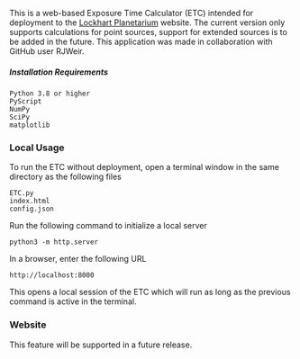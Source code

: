 This is a web-based Exposure Time Calculator (ETC) intended for deployment to the [Lockhart Planetarium](http://www.physics.umanitoba.ca/astro/?page_id=8) website. The current version only supports calculations for point sources, support for extended sources is to be added in the future. This application was made in collaboration with GitHub user RJWeir. 


##### Installation Requirements
	Python 3.8 or higher
	PyScript
	NumPy
	SciPy
	matplotlib


### Local Usage
To run the ETC without deployment, open a terminal window in the same directory as the following files
```
ETC.py
index.html
config.json
```
Run the following command to initialize a local server

```
python3 -m http.server
```

In a browser, enter the following URL
```
http://localhost:8000
```
This opens a local session of the ETC which will run as long as the previous command is active in the terminal.


### Website
This feature will be supported in a future release. 
